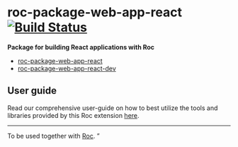 # roc-package-web-app-react [![Build Status](https://travis-ci.org/rocjs/roc-package-web-app-react.svg?branch=master)](https://travis-ci.org/rocjs/roc-package-web-app-react)

__Package for building React applications with Roc__  
- [roc-package-web-app-react](/extensions/roc-package-web-app-react)
- [roc-package-web-app-react-dev](/extensions/roc-package-web-app-react-dev)

## User guide
Read our comprehensive user-guide on how to best utilize the tools and libraries provided by this Roc extension [here](GUIDE.md).

---
To be used together with [Roc](https://github.com/rocjs/roc).
”
